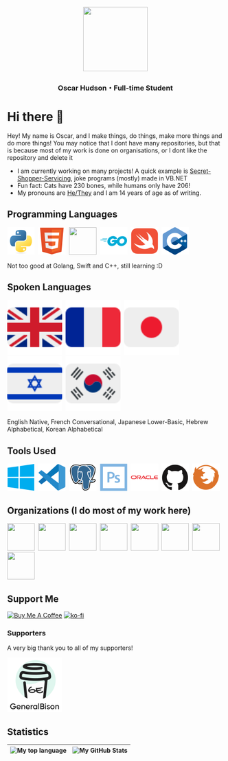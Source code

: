 <div><center>
    <p align="center"><img src="https://avatars.githubusercontent.com/oscie57" height="150" width="150"></p>
    <h3 align="center">Oscar Hudson・Full-time Student</h3>
</div></center>


# Hi there 👋
Hey! My name is Oscar, and I make things, do things, make more things and do more things!
You may notice that I dont have many repositories, but that is because most of my work is done on organisations, or I dont like the repository and delete it
- I am currently working on many projects! A quick example is [Secret-Shopper-Servicing](https://github.com/Secret-Shopper-Servicing), joke programs (mostly) made in VB.NET
- Fun fact: Cats have 230 bones, while humans only have 206!
- My pronouns are <a href="https://en.pronouns.page/he&they">He/They</a> and I am 14 years of age as of writing.

## Programming Languages
<img src="https://github.com/devicons/devicon/blob/master/icons/python/python-original.svg" width="64" height="64"/>&nbsp;
<img src="https://github.com/devicons/devicon/blob/master/icons/html5/html5-original.svg" width="64" height="64"/>&nbsp;
<img src="https://upload.wikimedia.org/wikipedia/commons/thumb/4/40/VB.NET_Logo.svg/512px-VB.NET_Logo.svg.png" width="64" height="64"/>&nbsp;
<img src="https://github.com/devicons/devicon/blob/master/icons/go/go-original-wordmark.svg" width="64" height="64"/>&nbsp;
<img src="https://github.com/devicons/devicon/blob/master/icons/swift/swift-original.svg" width="64" height="64"/>&nbsp;
<img src="https://github.com/devicons/devicon/blob/master/icons/cplusplus/cplusplus-original.svg" width="64" height="64"/>

Not too good at Golang, Swift and C++, still learning :D

## Spoken Languages
<img src="https://github.com/twitter/twemoji/blob/master/assets/svg/1f1ec-1f1e7.svg" width="128" height="128"/>&nbsp;
<img src="https://github.com/twitter/twemoji/blob/master/assets/svg/1f1eb-1f1f7.svg" width="128" height="128"/>&nbsp;
<img src="https://github.com/twitter/twemoji/blob/master/assets/svg/1f1ef-1f1f5.svg" width="128" height="128"/>&nbsp;
<img src="https://github.com/twitter/twemoji/blob/master/assets/svg/1f1ee-1f1f1.svg" width="128" height="128"/>&nbsp;
<img src="https://github.com/twitter/twemoji/blob/master/assets/svg/1f1f0-1f1f7.svg" width="128" height="128"/>

English Native, French Conversational, Japanese Lower-Basic, Hebrew Alphabetical, Korean Alphabetical

## Tools Used
<img src="https://github.com/devicons/devicon/blob/master/icons/windows8/windows8-original.svg" width="64" height="64"/>&nbsp;
<img src="https://github.com/devicons/devicon/blob/master/icons/vscode/vscode-original.svg" width="64" height="64"/>&nbsp;
<img src="https://github.com/devicons/devicon/blob/master/icons/postgresql/postgresql-original.svg" width="64" height="64"/>&nbsp;
<img src="https://github.com/devicons/devicon/blob/master/icons/photoshop/photoshop-line.svg" width="64" height="64"/>&nbsp;
<img src="https://github.com/devicons/devicon/blob/master/icons/oracle/oracle-original.svg" width="64" height="64"/>&nbsp;
<img src="https://github.com/devicons/devicon/blob/master/icons/github/github-original.svg" width="64" height="64"/>&nbsp;
<img src="https://github.com/devicons/devicon/blob/master/icons/firefox/firefox-plain.svg" width="64" height="64"/>&nbsp;

## Organizations (I do most of my work here)
<img src="https://avatars.githubusercontent.com/WiiLink24" width="64" height="64"/>&nbsp;
<img src="https://avatars.githubusercontent.com/XConnect24" width="64" height="64"/>&nbsp;
<img src="https://avatars.githubusercontent.com/Warp-Studios" width="64" height="64"/>&nbsp;
<img src="https://avatars.githubusercontent.com/TurtleNet" width="64" height="64"/>&nbsp;
<img src="https://avatars.githubusercontent.com/StriimNetwork" width="64" height="64"/>&nbsp;
<img src="https://avatars.githubusercontent.com/nt-he" width="64" height="64"/>&nbsp;
<img src="https://avatars.githubusercontent.com/Secret-Shopper-Servicing" width="64" height="64"/>&nbsp;
<img src="https://avatars.githubusercontent.com/EpicGames" width="64" height="64"/>&nbsp;

## Support Me
<a href="https://www.buymeacoffee.com/oscie" target="_blank"><img src="https://cdn.buymeacoffee.com/buttons/default-orange.png" alt="Buy Me A Coffee" height="41" width="174"></a>
[![ko-fi](https://ko-fi.com/img/githubbutton_sm.svg)](https://ko-fi.com/A0A7DU6KW)

### Supporters
A very big thank you to all of my supporters!

<img src="https://github.com/oscie57/oscie57/blob/main/supporters/GeneralBison.png" width="128" height="128"/>&nbsp;

## Statistics
|![My top language](https://github-readme-stats.vercel.app/api/top-langs/?username=oscie57&show_icons=true&title_color=4F8CC9&text_color=9f9f9f&bg_color=00000000&hide_border=true&icon_color=00000000&count_private=true)|![My GitHub Stats](https://github-readme-stats.vercel.app/api?username=oscie57&show_icons=true&title_color=4F8CC9&text_color=9f9f9f&bg_color=00000000&hide_border=true&icon_color=4F8CC9&count_private=true&show_icons=true)|
|-|-|
